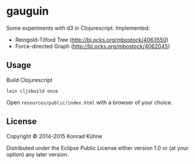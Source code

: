 # gauguin

Some experiments with d3 in Clojurescript.
Implemented:
* Reingold-Tilford Tree (http://bl.ocks.org/mbostock/4063550)
* Force-directed Graph (http://bl.ocks.org/mbostock/4062045)

## Usage

Build Clojurescript

```
lein cljsbuild once
```

Open `resources/public/index.html` with a browser of your choice.

## License

Copyright © 2014-2015 Konrad Kühne

Distributed under the Eclipse Public License either version 1.0 or (at
your option) any later version.
